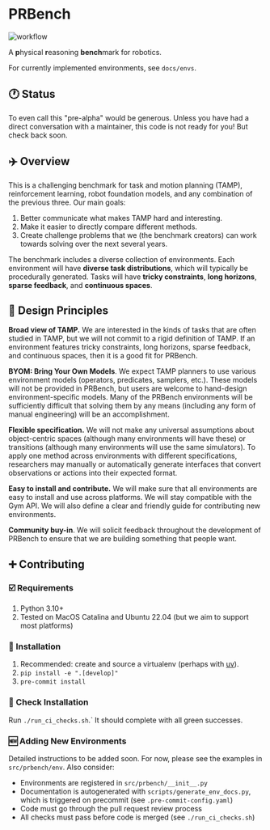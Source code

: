 # PRBench

![workflow](https://github.com/Princeton-Robot-Planning-and-Learning/prbench/actions/workflows/ci.yml/badge.svg)

A **p**hysical **r**easoning **bench**mark for robotics.

For currently implemented environments, see `docs/envs`.

## :clock1: Status

To even call this "pre-alpha" would be generous. Unless you have had a direct conversation with a maintainer, this code is not ready for you! But check back soon.

## :airplane: Overview

This is a challenging benchmark for task and motion planning (TAMP), reinforcement learning, robot foundation models, and any combination of the previous three. Our main goals:

1. Better communicate what makes TAMP hard and interesting.
2. Make it easier to directly compare different methods.
3. Create challenge problems that we (the benchmark creators) can work towards solving over the next several years.

The benchmark includes a diverse collection of environments. Each environment will have **diverse task distributions**, which will typically be procedurally generated. Tasks will have **tricky constraints**, **long horizons**, **sparse feedback**, and **continuous spaces**.

## :triangular_ruler: Design Principles

**Broad view of TAMP.** We are interested in the kinds of tasks that are often studied in TAMP, but we will not commit to a rigid definition of TAMP. If an environment features tricky constraints, long horizons, sparse feedback, and continuous spaces, then it is a good fit for PRBench.

**BYOM: Bring Your Own Models**. We expect TAMP planners to use various environment models (operators, predicates, samplers, etc.). These models will not be provided in PRBench, but users are welcome to hand-design environment-specific models. Many of the PRBench environments will be sufficiently difficult that solving them by any means (including any form of manual engineering) will be an accomplishment.

**Flexible specification.** We will not make any universal assumptions about object-centric spaces (although many environments will have these) or transitions (although many environments will use the same simulators). To apply one method across environments with different specifications, researchers may manually or automatically generate interfaces that convert observations or actions into their expected format.

**Easy to install and contribute.** We will make sure that all environments are easy to install and use across platforms. We will stay compatible with the Gym API. We will also define a clear and friendly guide for contributing new environments.

**Community buy-in**. We will solicit feedback throughout the development of PRBench to ensure that we are building something that people want.


## :heavy_plus_sign: Contributing

### :ballot_box_with_check: Requirements
1. Python 3.10+
2. Tested on MacOS Catalina and Ubuntu 22.04 (but we aim to support most platforms)

### :wrench: Installation
1. Recommended: create and source a virtualenv (perhaps with [uv](https://github.com/astral-sh/uv)).
2. `pip install -e ".[develop]"`
3. `pre-commit install`

### :microscope: Check Installation
Run `./run_ci_checks.sh`.` It should complete with all green successes.

### :new: Adding New Environments
Detailed instructions to be added soon. For now, please see the examples in `src/prbench/env`. Also consider:
* Environments are registered in `src/prbench/__init__.py`
* Documentation is autogenerated with `scripts/generate_env_docs.py`, which is triggered on precommit (see `.pre-commit-config.yaml`)
* Code must go through the pull request review process
* All checks must pass before code is merged (see `./run_ci_checks.sh`)
